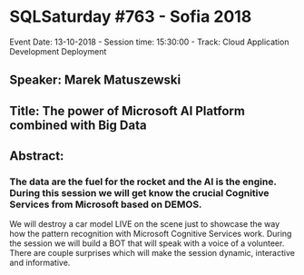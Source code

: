 # SQLSaturday #763 - Sofia 2018
Event Date: 13-10-2018 - Session time: 15:30:00 - Track: Cloud Application Development  Deployment
## Speaker: Marek Matuszewski
## Title: The power of Microsoft AI Platform combined with Big Data
## Abstract:
### The data are the fuel for the rocket and the AI is the engine. During this session we will get know the crucial Cognitive Services from Microsoft based on DEMOS.

We will destroy a car model LIVE on the scene just to showcase the way how the pattern recognition with Microsoft Cognitive Services work. During the session we will build a BOT that will speak with a voice of a volunteer. There are couple surprises which will make the session dynamic, interactive and informative.
